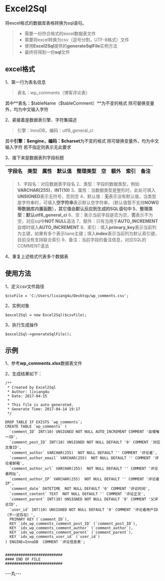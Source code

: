 # Excel2Sql

将excel格式的数据库表格转换为sql语句。

> * 需要一份符合格式的excel数据表文件
> * 需要将excel转换为csv（逗号分割，UTF-8格式）文件
> * 使用**Excel2Sql**提供的**generateSqlFile**实例方法
> * 最终将得到一份**sql**文件



## excel格式
1、第一行为表名信息
> 表名：wp_comments（博客评论表）

其中**表名：\$tableName（\$tableComment）**为不变的格式
除可替换变量外，均为中文输入字符

2、紧接着是数据表引擎、字符集描述
> 引擎：InnoDB，编码：utf8_general_ci

其中**引擎：\$engine，编码：\$charset**为不变的格式
除可替换变量外，均为中文输入字符
若不指定则表示无此要求


3、接下来是数据表列字段标题

|字段名	|类型	|属性	|默认值	|整理类型	|空	|额外	|索引	|备注
|----	|----	|----	|----	|----	|----	|----	|----	|----

> 1、字段名：对应数据表字段名
> 2、类型：字段的数据类型，例如**VARCHAR(255)**，**INT(10)**
> 3、属性：当数据类型是整形时，此处可填入**UNSIGNED**表示无符号，否则空
> 4、默认值：**无**表示没有默认值，当类型是字符串时，可填入**空字符串**表示默认空字符串，（默认值暂不支持**NOW()**等数据库内置函数），其它值会默认反应到生成的SQL语句中
> 5、整理类型：默认**utf8_general_ci**
> 6、空：表示当前字段是否为空，**否**表示不为空，对应sql中**NOT NULL**语法
> 7、额外：只有当用于**AUTO_INCREMENT**自增时填入**AUTO_INCREMENT**
> 8、索引：填入**primary_key**表示当前列为主键，如果有多个表示liane主键；填入**index**表示当前列为默认索引键，目前没有支持联合索引
> 9、备注：当前字段的备注信息，对应SQL的COMMENT语法

4、重复上述格式代表多个数据表


## 使用方法

1、定义csv文件路径
``` code
$csvFile = 'C:/Users/lixiang4u/Desktop/wp_comments.csv';
```

2、实例对象
``` code
$excel2Sql = new Excel2Sql($csvFile);
```

3、执行生成操作
``` code
$excel2Sql->generateSqlFile();
```

## 示例
1、参考**wp_comments.xlsx**数据表文件

2、生成结果如下：

``` code
/**
 * Created by Excel2Sql
 * Author: lixiang4u
 * Date: 2017-04-15
 *
 * This file is auto generated.
 * Generate Time: 2017-04-14 19:17
 */

DROP TABLE IF EXISTS `wp_comments`;
CREATE TABLE `wp_comments` (
  `comment_ID` INT(10) UNSIGNED NOT NULL AUTO_INCREMENT COMMENT '自增唯一ID',
  `comment_post_ID` INT(10) UNSIGNED NOT NULL DEFAULT '0' COMMENT '对应文章ID',
  `comment_author` VARCHAR(255)  NOT NULL DEFAULT '' COMMENT '评论者',
  `comment_author_email` VARCHAR(255)  NOT NULL DEFAULT '' COMMENT '评论者邮箱',
  `comment_author_url` VARCHAR(255)  NOT NULL DEFAULT '' COMMENT '评论者网址',
  `comment_author_IP` VARCHAR(255)  NOT NULL DEFAULT '' COMMENT '评论者IP',
  `comment_date` DATETIME  NOT NULL DEFAULT '0' COMMENT '评论时间',
  `comment_content` TEXT  NOT NULL DEFAULT '' COMMENT '评论正文',
  `comment_parent` INT(10) UNSIGNED NOT NULL DEFAULT '0' COMMENT '父评论ID',
  `user_id` INT(10) UNSIGNED NOT NULL DEFAULT '0' COMMENT '评论者用户ID（不一定存在）',
  PRIMARY KEY (`comment_ID`),
  KEY `idx_wp_comments_comment_post_ID` (`comment_post_ID`),
  KEY `idx_wp_comments_comment_author` (`comment_author`),
  KEY `idx_wp_comments_comment_parent` (`comment_parent`),
  KEY `idx_wp_comments_user_id` (`user_id`)
) ENGINE=InnoDB  COMMENT `评论信息表`;


##########################
#### END OF FILE
##########################

```

---丸---